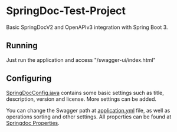 # SpringDoc-Test-Project

Basic SpringDocV2 and OpenAPIv3 integration with Spring Boot 3.

## Running

Just run the application and access "/swagger-ui/index.html"

## Configuring

[SpringDocConfig.java](https://github.com/VictorHugoLeme/SpringDoc-Test-Project/blob/main/src/main/java/com/example/springdoctestproject/config/SpringDocConfig.java)
contains some basic settings such as title, description, version and license. More settings can be added.

You can change the Swagger path at 
[application.yml](https://github.com/VictorHugoLeme/SpringDoc-Test-Project/blob/main/src/main/resources/application.yml) 
file, as well as operations sorting and other settings.
All properties can be found at 
[Springdoc Properties](https://springdoc.org/v2/#properties).

